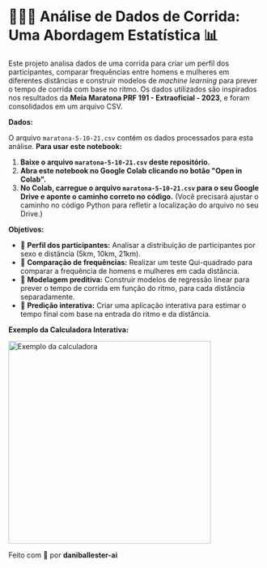 # 🏃‍♀️💨 Análise de Dados de Corrida: Uma Abordagem Estatística 📊

Este projeto analisa dados de uma corrida para criar um perfil dos participantes, comparar frequências entre homens e mulheres em diferentes distâncias e construir modelos de *machine learning* para prever o tempo de corrida com base no ritmo. Os dados utilizados são inspirados nos resultados da **Meia Maratona PRF 191 - Extraoficial - 2023**, e foram consolidados em um arquivo CSV.


**Dados:**

O arquivo `maratona-5-10-21.csv` contém os dados processados para esta análise.  **Para usar este notebook:**

1. **Baixe o arquivo `maratona-5-10-21.csv` deste repositório.**
2. **Abra este notebook no Google Colab clicando no botão "Open in Colab".**
3. **No Colab, carregue o arquivo `maratona-5-10-21.csv` para o seu Google Drive e aponte o caminho correto no código.** (Você precisará ajustar o caminho no código Python para refletir a localização do arquivo no seu Drive.)


**Objetivos:**

* 🎯 **Perfil dos participantes:** Analisar a distribuição de participantes por sexo e distância (5km, 10km, 21km).
* 🧐 **Comparação de frequências:** Realizar um teste Qui-quadrado para comparar a frequência de homens e mulheres em cada distância.
* 🧮 **Modelagem preditiva:** Construir modelos de regressão linear para prever o tempo de corrida em função do ritmo, para cada distância separadamente.
* 🤖 **Predição interativa:** Criar uma aplicação interativa para estimar o tempo final com base na entrada do ritmo e da distância.


**Exemplo da Calculadora Interativa:**

<img src="[calculadora.jpg](https://github.com/daniballester-ai/regressao-linear-maratona-5-10-21/blob/main/calculadora.jpg)" alt="Exemplo da calculadora" width="400">  

Feito com 💚 por **daniballester-ai**
